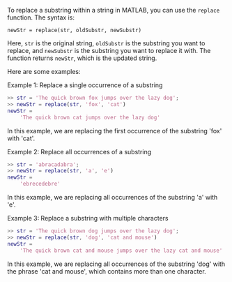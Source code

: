 To replace a substring within a string in MATLAB, you can use the `replace` function. The syntax is:

```
newStr = replace(str, oldSubstr, newSubstr)
```

Here, `str` is the original string, `oldSubstr` is the substring you want to replace, and `newSubstr` is the substring you want to replace it with. The function returns `newStr`, which is the updated string.

Here are some examples:

Example 1: Replace a single occurrence of a substring
```matlab
>> str = 'The quick brown fox jumps over the lazy dog';
>> newStr = replace(str, 'fox', 'cat')
newStr =
    'The quick brown cat jumps over the lazy dog'
```
In this example, we are replacing the first occurrence of the substring 'fox' with 'cat'.

Example 2: Replace all occurrences of a substring
```matlab
>> str = 'abracadabra';
>> newStr = replace(str, 'a', 'e')
newStr =
    'ebrecedebre'
```
In this example, we are replacing all occurrences of the substring 'a' with 'e'.

Example 3: Replace a substring with multiple characters
```matlab
>> str = 'The quick brown dog jumps over the lazy dog';
>> newStr = replace(str, 'dog', 'cat and mouse')
newStr =
    'The quick brown cat and mouse jumps over the lazy cat and mouse'
```
In this example, we are replacing all occurrences of the substring 'dog' with the phrase 'cat and mouse', which contains more than one character.